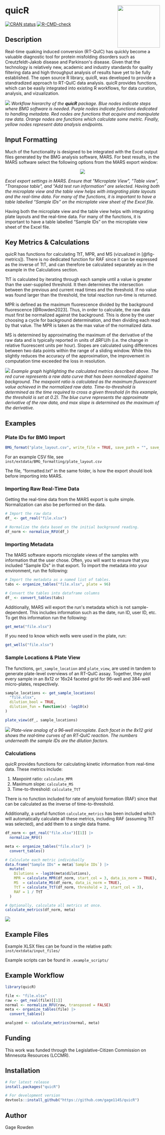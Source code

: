 # quicR <img src="man/figures/logo.png" align="right" height="138"/>

<!-- badges: start -->

[![CRAN status](https://www.r-pkg.org/badges/version/quicR)](https://cran.r-project.org/package=quicR)
[![R-CMD-check](https://github.com/gage1145/quicR/actions/workflows/R-CMD-check.yml/badge.svg)](https://github.com/gage1145/quicR/actions/workflows/R-CMD-check.yml)

<!-- badges: end -->

## Description
Real-time quaking induced conversion (RT-QuIC) has quickly become a valuable diagnostic tool for protein misfolding disorders such as Creutzfeldt-Jakob disease and Parkinson's disease. Given that the technology is relatively new, academic and industry standards for quality filtering data and high throughput analysis of results have yet to be fully established. The open source R library, quicR, was developed to provide a standradized approach to RT-QuIC data analysis. quicR provides functions, which can be easily integrated into existing R workflows, for data curation, analysis, and vizualization.

![](man/manuscript/images/workflow.png)
*Workflow hierarchy of the **quicR** package. Blue nodes indicate steps where BMG software is needed. Purple nodes indicate functions dedicated to handling metadata. Red nodes are functions that acquire and manipulate raw data. Orange nodes are functions which calculate some metric. Finally, yellow nodes represent data analysis endpoints.*

## Input Formatting
Much of the functionality is designed to be integrated with the Excel output files generated by the BMG analysis software, MARS. For best results, in the MARS software select the following options from the MARS export window:

<p align="center">
  <img src="man/manuscript/images/MARS_settings.png" />
  
  <em> Excel export settings in MARS. Ensure that "Microplate View", "Table view", "Transpose table", and "Add test run information" are selected. Having both the microplate view and the table view helps with integrating plate layouts and the real-time data. For many of the functions, it is important to have a table labelled “Sample IDs” on the microplate view sheet of the Excel file. </em>
</p>

Having both the microplate view and the table view helps with
integrating plate layouts and the real-time data. For many of the functions, it is important to have a table labelled “Sample IDs” on the microplate view sheet of the Excel file.

## Key Metrics & Calculations
quicR has functions for calculating TtT, MPR, and MS (vizualized in [@fig-metrics]). There is no dedicated function for RAF since it can be expressed as the inverse of TtT, and can therefore be calculated separately as in the example in the Calculations section.

TtT is calculated by iterating through each sample until a value is greater than the user-supplied threshold. It then determines the intersection between the previous and current read times and the threshold. If no value was found larger than the threshold, the total reaction run-time is returned.

MPR is defined as the maximum fluorescence divided by the background fluorescence [@Rowden2023]. Thus, in order to calculate, the raw data must first be normalized against the background. This is done by the user choosing a cycle for background determination, and then dividing each read by that value. The MPR is taken as the max value of the normalized data.

MS is determined by approximating the maximum of the derivative of the raw data and is typically reported in units of $\Delta$RFU/h (i.e. the change in relative fluorescent units per hour). Slopes are calculated using differences between two data points within the range of a sliding window. While this slightly reduces the accuracy of the approximation, the improvement in computation time exceeded the loss in resolution.

![](man/manuscript/images/metric_example.png)
*Example graph highlighting the calculated metrics described above. The red curve represents a raw data curve that has been normalized against background. The maxpoint ratio is calculated as the maximum fluorescent value achieved in the normalized raw data. Time-to-threshold is determined as the time required to cross a given threshold (in this example, the threshold is set at 0.2). The blue curve represents the approximate derivative of the raw data, and max slope is determined as the maximum of the derivative.*

## Examples

### Plate IDs for BMG Import
``` R
BMG_format("plate_layout.csv", write_file = TRUE, save_path = "", save_name = "formatted.txt")
```

For an example CSV file, see ```inst/extdata/BMG_formatting/plate_layout.csv```

The file, “formatted.txt” in the same folder, is how the export should look before importing into MARS.

### Importing Raw Real-Time Data
Getting the real-time data from the MARS export is quite simple. Normalization can also be performed on the data.

``` R
# Import the raw data
df_ <- get_real("file.xlsx")

# Normalize the data based on the initial background reading.
df_norm <- normalize_RFU(df_)
```

### Importing Metadata
The MARS software exports microplate views of the samples with information that the user chose. Often, you will want to ensure that you included "Sample IDs" in that export. To import the metadata into your environment, run the following:

``` R
# Import the metadata as a named list of tables.
tabs <- organize_tables("file.xlsx", plate = 96)

# Convert the tables into dataframe columns
df_ <- convert_tables(tabs)
```

Additionally, MARS will export the run's metadata which is not sample-dependent. This includes information such as the date, run ID, user ID, etc. To get this information run the following:

``` R
get_meta("file.xlsx")
```

If you need to know which wells were used in the plate, run:

``` R
get_wells("file.xlsx")
```

### Sample Locations & Plate View
The functions, ```get_sample_location``` and ```plate_view```, are used in tandem to generate plate-level overviews of an RT-QuIC assay. Together, they plot every sample in an 8x12 or 16x24 faceted grid for 96-well and 384-well micro-plates, respectively.

``` R
sample_locations <- get_sample_locations(
  "file.xlsx", 
  dilution_bool = TRUE,
  dilution_fun = function(x) -log10(x)
)

plate_view(df_, sample_locations)
```
![](man/manuscript/images/plate_view.png)
*Plate‐view analog of a 96‐well microplate. Each facet in the 8x12 grid shows the real‐time curves of an RT‐QuIC reaction. The numbers underneath the sample IDs are the dilution factors.*

### Calculations
quicR provides functions for calculating kinetic information from real-time data. These metrics include:
1. Maxpoint ratio: ```calculate_MPR```
2. Maximum slope: ```calculate_MS```
3. Time-to-threshold: ```calculate_TtT```

There is no function included for rate of amyloid formation (RAF) since that can be calculated as the inverse of time-to-threshold.

Additionally, a useful function ```calculate_metrics``` has been included which will automatically calculate all these metrics, including RAF (assuming TtT was selected), and add them to a single data frame.

``` R
df_norm <- get_real("file.xlsx")[[1]] |> 
  normalize_RFU()

meta <- organize_tables("file.xlsx") |>
  convert_tables()

# Calculate each metric individually
data.frame("Sample IDs" = meta$`Sample IDs`) |>
  mutate(
    Dilutions = -log10(meta$dilutions),
    MPR = calculate_MPR(df_norm, start_col = 3, data_is_norm = TRUE),
    MS  = calculate_MS(df_norm, data_is_norm = TRUE),
    TtT = calculate_TtT(df_norm, threshold = 2, start_col = 3),
    RAF = 1 / TtT
  )

# Optionally, calculate all metrics at once.
calculate_metrics(df_norm, meta)
```

![](man/manuscript/images/boxplot.png)

## Example Files
Example XLSX files can be found in the relative path: ```inst/extdata/input_files/```

Example scripts can be found in ```.example_scripts/```

## Example Workflow
``` R
library(quicR)

file <- "file.xlsx"
raw <- get_real(file)[[1]]
normal <- normalize_RFU(raw, transposed = FALSE)
meta <- organize_tables(file) |>
  convert_tables()

analyzed <- calculate_metrics(normal, meta)
```

## Funding
This work was funded through the Legislative-Citizen Commission on Minnesota Resources (LCCMR).

## Installation
``` R
# For latest release
install.packages("quicR")

# For development version
devtools::install_github("https://github.com/gage1145/quicR")
```

## Author
Gage Rowden

